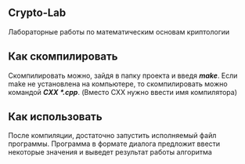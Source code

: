 ## Crypto-Lab

Лабораторные работы по математическим основам криптологии

## Как скомпилировать

Скомпилировать можно, зайдя в папку проекта и введя ___make___. Если make не
установлена на компьютере, то скомпилировать можно командой ___CXX *.cpp___. 
(Вместо CXX нужно ввести имя компилятора)

## Как использовать

После компиляции, достаточно запустить исполняемый файл программы. Программа
в формате диалога предложит ввести некоторые значения и выведет результат
работы алгоритма
